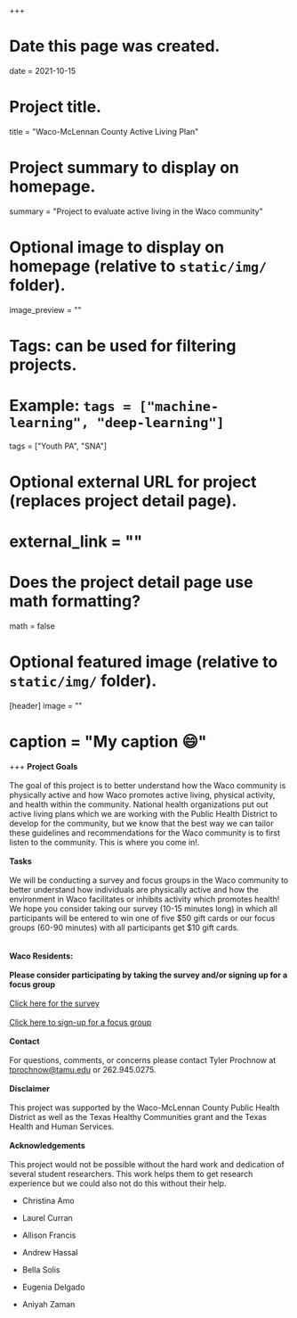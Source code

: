 +++
# Date this page was created.
date = 2021-10-15

# Project title.
title = "Waco-McLennan County Active Living Plan"

# Project summary to display on homepage.
summary = "Project to evaluate active living in the Waco community"

# Optional image to display on homepage (relative to `static/img/` folder).
 image_preview = ""

# Tags: can be used for filtering projects.
# Example: `tags = ["machine-learning", "deep-learning"]`
 tags = ["Youth PA", "SNA"]

# Optional external URL for project (replaces project detail page).
# external_link = ""

# Does the project detail page use math formatting?
math = false

# Optional featured image (relative to `static/img/` folder).
[header]
 image = ""
# caption = "My caption :smile:"

+++
**Project Goals** <br /><br />
	The goal of this project is to better understand how the Waco community is physically active and how Waco promotes active living, physical activity, and health within the community. National health organizations put out active living plans which we are working with the Public Health District to develop for the community, but we know that the best way we can tailor these guidelines and recommendations for the Waco community is to first listen to the community. This is where you come in!. 
<br /><br />
**Tasks** <br /><br />
	We will be conducting a survey and focus groups in the Waco community to better understand how individuals are physically active and how the environment in Waco facilitates or inhibits activity which promotes health! We hope you consider taking our survey (10-15 minutes long) in which all participants will be entered to win one of five $50 gift cards or our focus groups (60-90 minutes) with all participants get $10 gift cards.
<br /><br />	
**Waco Residents:**
<br /><br />
**Please consider participating by taking the survey and/or signing up for a focus group**
<br /><br />
[Click here for the survey](https://bit.ly/activewaco1)
<br /><br />
[Click here to sign-up for a focus group](https://forms.office.com/Pages/ResponsePage.aspx?id=NfvSImolm0W89Nwj1C3ApL6OUymJGCZGp-sfCjPfhClUQlA4MEZINkc4SUpTVjk4UENFNEtDSDEwSi4u)
<br /><br />
**Contact** <br /><br />
For questions, comments, or concerns please contact Tyler Prochnow at tprochnow@tamu.edu or 262.945.0275.
<br /><br />
**Disclaimer** <br /><br />
This project was supported by the Waco-McLennan County Public Health District as well as the Texas Healthy Communities grant and the Texas Health and Human Services.
<br /><br />
**Acknowledgements** <br /><br />
This project would not be possible without the hard work and dedication of several student researchers. This work helps them to get research experience but we could also not do this without their help.

- Christina Amo

- Laurel Curran

- Allison Francis

- Andrew Hassal

- Bella Solis

- Eugenia Delgado

- Aniyah Zaman